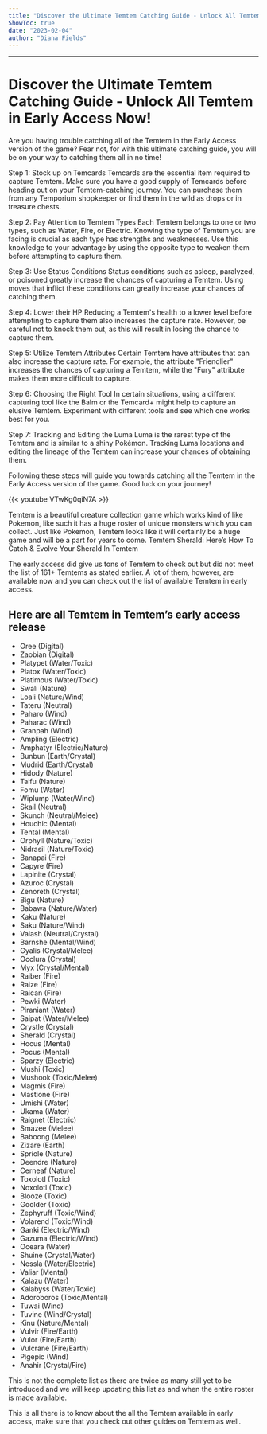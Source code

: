 ```yaml
---
title: "Discover the Ultimate Temtem Catching Guide - Unlock All Temtem in Early Access Now!"
ShowToc: true 
date: "2023-02-04"
author: "Diana Fields"
---
```

*****
# Discover the Ultimate Temtem Catching Guide - Unlock All Temtem in Early Access Now!

Are you having trouble catching all of the Temtem in the Early Access version of the game? Fear not, for with this ultimate catching guide, you will be on your way to catching them all in no time!

Step 1: Stock up on Temcards
Temcards are the essential item required to capture Temtem. Make sure you have a good supply of Temcards before heading out on your Temtem-catching journey. You can purchase them from any Temporium shopkeeper or find them in the wild as drops or in treasure chests.

Step 2: Pay Attention to Temtem Types
Each Temtem belongs to one or two types, such as Water, Fire, or Electric. Knowing the type of Temtem you are facing is crucial as each type has strengths and weaknesses. Use this knowledge to your advantage by using the opposite type to weaken them before attempting to capture them.

Step 3: Use Status Conditions
Status conditions such as asleep, paralyzed, or poisoned greatly increase the chances of capturing a Temtem. Using moves that inflict these conditions can greatly increase your chances of catching them.

Step 4: Lower their HP
Reducing a Temtem's health to a lower level before attempting to capture them also increases the capture rate. However, be careful not to knock them out, as this will result in losing the chance to capture them.

Step 5: Utilize Temtem Attributes
Certain Temtem have attributes that can also increase the capture rate. For example, the attribute "Friendlier" increases the chances of capturing a Temtem, while the "Fury" attribute makes them more difficult to capture.

Step 6: Choosing the Right Tool
In certain situations, using a different capturing tool like the Balm or the Temcard+ might help to capture an elusive Temtem. Experiment with different tools and see which one works best for you.

Step 7: Tracking and Editing the Luma
Luma is the rarest type of the Temtem and is similar to a shiny Pokėmon. Tracking Luma locations and editing the lineage of the Temtem can increase your chances of obtaining them.

Following these steps will guide you towards catching all the Temtem in the Early Access version of the game. Good luck on your journey!

{{< youtube VTwKg0qiN7A >}} 



Temtem is a beautiful creature collection game which works kind of like Pokemon, like such it has a huge roster of unique monsters which you can collect. Just like Pokemon, Temtem looks like it will certainly be a huge game and will be a part for years to come. Temtem Sherald: Here’s How To Catch & Evolve Your Sherald In Temtem
 
The early access did give us tons of Temtem to check out but did not meet the list of 161+ Temtems as stated earlier. A lot of them, however, are available now and you can check out the list of available Temtem in early access.
 
## Here are all Temtem in Temtem’s early access release
 
- Oree (Digital)
 - Zaobian (Digital)
 - Platypet (Water/Toxic)
 - Platox (Water/Toxic)
 - Platimous (Water/Toxic)
 - Swali (Nature)
 - Loali (Nature/Wind)
 - Tateru (Neutral)
 - Paharo (Wind)
 - Paharac (Wind)
 - Granpah (Wind)
 - Ampling (Electric)
 - Amphatyr (Electric/Nature)
 - Bunbun (Earth/Crystal)
 - Mudrid (Earth/Crystal)
 - Hidody (Nature)
 - Taifu (Nature)
 - Fomu (Water)
 - Wiplump (Water/Wind)
 - Skail (Neutral)
 - Skunch (Neutral/Melee)
 - Houchic (Mental)
 - Tental (Mental)
 - Orphyll (Nature/Toxic)
 - Nidrasil (Nature/Toxic)
 - Banapai (Fire)
 - Capyre (Fire)
 - Lapinite (Crystal)
 - Azuroc (Crystal)
 - Zenoreth (Crystal)
 - Bigu (Nature)
 - Babawa (Nature/Water)
 - Kaku (Nature)
 - Saku (Nature/Wind)
 - Valash (Neutral/Crystal)
 - Barnshe (Mental/Wind)
 - Gyalis (Crystal/Melee)
 - Occlura (Crystal)
 - Myx (Crystal/Mental)
 - Raiber (Fire)
 - Raize (Fire)
 - Raican (Fire)
 - Pewki (Water)
 - Piraniant (Water)
 - Saipat (Water/Melee)
 - Crystle (Crystal)
 - Sherald (Crystal)
 - Hocus (Mental)
 - Pocus (Mental)
 - Sparzy (Electric)
 - Mushi (Toxic)
 - Mushook (Toxic/Melee)
 - Magmis (Fire)
 - Mastione (Fire)
 - Umishi (Water)
 - Ukama (Water)
 - Raignet (Electric)
 - Smazee (Melee)
 - Baboong (Melee)
 - Zizare (Earth)
 - Spriole (Nature)
 - Deendre (Nature)
 - Cerneaf (Nature)
 - Toxolotl (Toxic)
 - Noxolotl (Toxic)
 - Blooze (Toxic)
 - Goolder (Toxic)
 - Zephyruff (Toxic/Wind)
 - Volarend (Toxic/Wind)
 - Ganki (Electric/Wind)
 - Gazuma (Electric/Wind)
 - Oceara (Water)
 - Shuine (Crystal/Water)
 - Nessla (Water/Electric)
 - Valiar (Mental)
 - Kalazu (Water)
 - Kalabyss (Water/Toxic)
 - Adoroboros (Toxic/Mental)
 - Tuwai (Wind)
 - Tuvine (Wind/Crystal)
 - Kinu (Nature/Mental)
 - Vulvir (Fire/Earth)
 - Vulor (Fire/Earth)
 - Vulcrane (Fire/Earth)
 - Pigepic (Wind)
 - Anahir (Crystal/Fire)

 
This is not the complete list as there are twice as many still yet to be introduced and we will keep updating this list as and when the entire roster is made available.
 
This is all there is to know about the all the Temtem available in early access, make sure that you check out other guides on Temtem as well.




